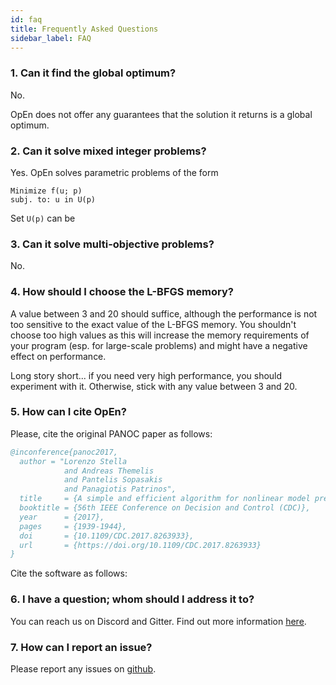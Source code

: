 ```yaml
---
id: faq
title: Frequently Asked Questions
sidebar_label: FAQ
---
```


### 1. Can it find the global optimum?
No. 

OpEn does not offer any guarantees that the solution it returns is a global optimum.

### 2. Can it solve mixed integer problems?
Yes. OpEn solves parametric problems of the form

```text
Minimize f(u; p)
subj. to: u in U(p)
```

Set `U(p)` can be 

### 3. Can it solve multi-objective problems?
No.

### 4. How should I choose the L-BFGS memory?
A value between 3 and 20 should suffice, although the performance is not too sensitive to the exact value of the L-BFGS memory. You shouldn't choose too high values as this will increase the memory requirements of your program (esp. for large-scale problems) and might have a negative effect on performance. 

Long story short... if you need very high performance, you should experiment with it. Otherwise, stick with any value between 3 and 20.

### 5. How can I cite OpEn?
Please, cite the original PANOC paper as follows:
```bibtex
@inconference{panoc2017,
  author = "Lorenzo Stella 
   			and Andreas Themelis 
   			and Pantelis Sopasakis 
   			and Panagiotis Patrinos",
  title     = {A simple and efficient algorithm for nonlinear model predictive control},
  booktitle = {56th IEEE Conference on Decision and Control (CDC)},
  year      = {2017},
  pages     = {1939-1944},
  doi       = {10.1109/CDC.2017.8263933},
  url       = {https://doi.org/10.1109/CDC.2017.8263933}
}
```
Cite the software as follows:

### 6. I have a question; whom should I address it to?
You can reach us on Discord and Gitter. Find out more information [here](http://localhost:3000/optimization-engine/blog/2019/03/06/talk-to-us).

### 7. How can I report an issue?
Please report any issues on [github](https://github.com/alphaville/optimization-engine/issues).

